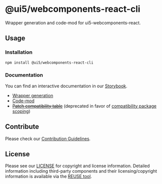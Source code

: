 # @ui5/webcomponents-react-cli

Wrapper generation and code-mod for ui5-webcomponents-react.

## Usage

### Installation

```bash
npm install @ui5/webcomponents-react-cli
```

### Documentation

You can find an interactive documentation in our [Storybook](https://sap.github.io/ui5-webcomponents-react/).

- [Wrapper generation](https://sap.github.io/ui5-webcomponents-react/v2/?path=/docs/knowledge-base-bring-your-own-web-components--docs)
- [Code-mod](https://sap.github.io/ui5-webcomponents-react/v2/?path=/docs/migration-guide--docs#codemod)
- ~~[Patch compatibility table](https://sap.github.io/ui5-webcomponents-react/v2/?path=/docs/legacy-components-docs--docs#experimental-patch-script)~~ (deprecated in favor of [compatibility package scoping](https://sap.github.io/ui5-webcomponents-react/v2/?path=/docs/legacy-components-docs--docs#using-the-compat-v1-table-together-with-the-v2-table-in-one-application))

## Contribute

Please check our [Contribution Guidelines](https://github.com/SAP/ui5-webcomponents-react/blob/main/CONTRIBUTING.md).

## License

Please see our [LICENSE](https://github.com/SAP/ui5-webcomponents-react/blob/main/LICENSE) for copyright and license information.
Detailed information including third-party components and their licensing/copyright information is available via the [REUSE tool](https://api.reuse.software/info/github.com/SAP/ui5-webcomponents-react).

<!-- Use the force -->
